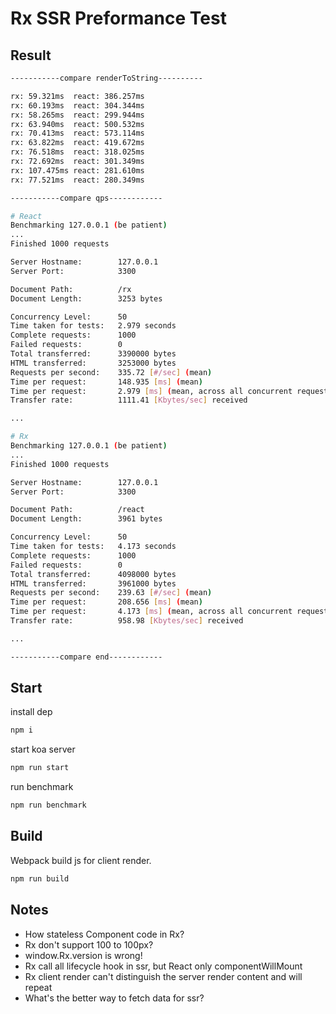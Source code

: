 
# Rx SSR Preformance Test

## Result

```bash
-----------compare renderToString----------

rx: 59.321ms  react: 386.257ms
rx: 60.193ms  react: 304.344ms
rx: 58.265ms  react: 299.944ms
rx: 63.940ms  react: 500.532ms
rx: 70.413ms  react: 573.114ms
rx: 63.822ms  react: 419.672ms
rx: 76.518ms  react: 318.025ms
rx: 72.692ms  react: 301.349ms
rx: 107.475ms react: 281.610ms
rx: 77.521ms  react: 280.349ms

-----------compare qps------------

# React
Benchmarking 127.0.0.1 (be patient)
...
Finished 1000 requests

Server Hostname:        127.0.0.1
Server Port:            3300

Document Path:          /rx
Document Length:        3253 bytes

Concurrency Level:      50
Time taken for tests:   2.979 seconds
Complete requests:      1000
Failed requests:        0
Total transferred:      3390000 bytes
HTML transferred:       3253000 bytes
Requests per second:    335.72 [#/sec] (mean)
Time per request:       148.935 [ms] (mean)
Time per request:       2.979 [ms] (mean, across all concurrent requests)
Transfer rate:          1111.41 [Kbytes/sec] received

...

# Rx
Benchmarking 127.0.0.1 (be patient)
...
Finished 1000 requests

Server Hostname:        127.0.0.1
Server Port:            3300

Document Path:          /react
Document Length:        3961 bytes

Concurrency Level:      50
Time taken for tests:   4.173 seconds
Complete requests:      1000
Failed requests:        0
Total transferred:      4098000 bytes
HTML transferred:       3961000 bytes
Requests per second:    239.63 [#/sec] (mean)
Time per request:       208.656 [ms] (mean)
Time per request:       4.173 [ms] (mean, across all concurrent requests)
Transfer rate:          958.98 [Kbytes/sec] received

...

-----------compare end------------
```

## Start

install dep

```bash
npm i
```

start koa server

```bash
npm run start
```

run benchmark

```bash
npm run benchmark
```

## Build

Webpack build js for client render.

```bash
npm run build
```

## Notes

- How stateless Component code in Rx?
- Rx don't support 100 to 100px?
- window.Rx.version is wrong!
- Rx call all lifecycle hook in ssr, but React only componentWillMount
- Rx client render can't distinguish the server render content and will repeat
- What's the better way to fetch data for ssr?